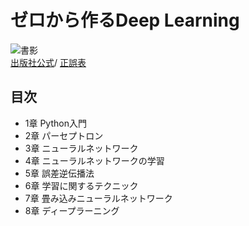 # ゼロから作るDeep Learning
![書影](https://www.oreilly.co.jp/books/images/picture_large978-4-87311-758-4.jpeg)  
[出版社公式](https://www.oreilly.co.jp/books/9784873117584/)/
[正誤表](https://github.com/oreilly-japan/deep-learning-from-scratch/wiki/errata)

## 目次
- 1章 Python入門
- 2章 パーセプトロン
- 3章 ニューラルネットワーク
- 4章 ニューラルネットワークの学習
- 5章 誤差逆伝播法
- 6章 学習に関するテクニック
- 7章 畳み込みニューラルネットワーク
- 8章 ディープラーニング
